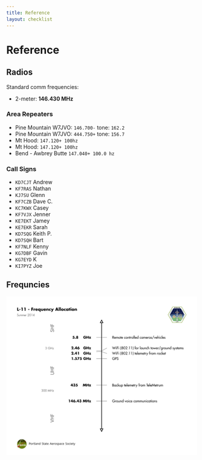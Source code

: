 ```yaml
---
title: Reference
layout: checklist
---
```


# Reference

## Radios

Standard comm frequencies:

 - 2-meter: **146.430 MHz**

### Area Repeaters

 - Pine Mountain W7JVO: `146.700-` tone: `162.2`
 - Pine Mountain W7JVO: `444.750+` tone: `156.7`
 - Mt Hood: `147.120+ 100hz`
 - Mt Hood: `147.120+ 100hz`
 - Bend - Awbrey Butte `147.040+ 100.0 hz`


### Call Signs

 - `KD7CJT` Andrew
 - `KF7RAS` Nathan
 - `KJ7SU`  Glenn
 - `KF7CZB` Dave C.
 - `KC7KWX` Casey
 - `KF7VJX` Jenner
 - `KE7EKT` Jamey
 - `KE7EKR` Sarah
 - `KD7SQG` Keith P.
 - `KD7SQH` Bart
 - `KF7NLF` Kenny
 - `KG7DBF` Gavin
 - `KG7EYD` K
 - `KI7PYZ` Joe

## Frequncies

![Frequency Allocation](diagrams/spectrum.png)

